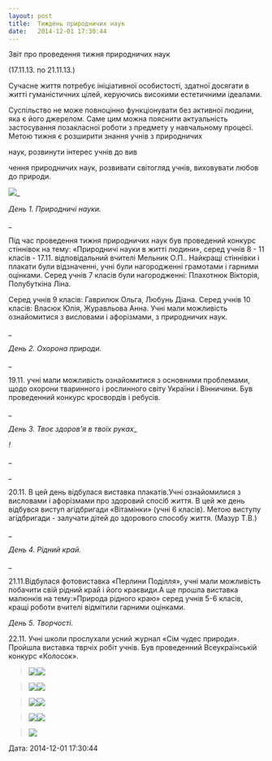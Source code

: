 ```yaml
---
layout: post
title:  Тиждень природничих наук
date:   2014-12-01 17:30:44
---
```

Звіт про проведення тижня природничих наук

(17.11.13. по 21.11.13.)

Сучасне життя потребує ініціативної особистості, здатної досягати в житті гуманістичних цілей, керуючись високими естетичними ідеалами.

Суспільство не може повноцінно функціонувати без активної людини, яка є його джерелом. Саме цим можна пояснити актуальність застосування позакласної роботи з предмету у навчальному процесі. Метою тижня є розширити знання учнів з природничих 

наук, розвинути інтерес учнів до вив

чення природничих наук, розвивати світогляд учнів, виховувати любов до природи.

![](/assets/tiger-1417447225.jpg)_

_День 1. Природничі науки._

_

Під час проведення тижня природничих наук був проведений конкурс стіннівок на тему: «Природничі науки в житті людини», серед учнів 8 - 11 класів - 17.11. відповідальний вчителі Мельник О.П.. Найкращі стіннівки і плакати були відзначенні, учні були нагородженні грамотами і гарними оцінками. Серед учнів 7 класів були нагородженні: Плахотнюк Вікторія, Полубуткіна Ліна. 

Серед учнів 9 класів: Гаврилюк Ольга, Любунь Діана. Серед учнів 10 класів: Власюк Юлія, Журавльова Анна. Учні мали можливість ознайомитися з висловами і афорізмами, з природничих наук.

_

_День 2. Охорона природи._

_

19.11. учні мали можливість ознайомитися з основними проблемами, щодо охорони тваринного і рослинного світу України і Вінничини. Був проведенний конкурс кросвордів і ребусів.

_

_День 3. Твоє здоров'я в твоїх руках__

_!_

_

_

20.11. В цей день відбулася виставка плакатів.Учні ознайомилися з висловами і афорізмами про здоровий спосіб життя. В цей же день відбувся виступ агідбригади «Вітамінки» (учні 6 класів). Метою виступу агідбригади - залучати дітей до здорового способу життя. (Мазур Т.В.)

_

_День 4. Рідний край._

_

21.11.Відбулася фотовиставка «Перлини Поділля», учні мали можливість побачити свій рідний край і його краєвиди.А ще прошла виставка малюнків на тему:»Природа рідного краю» серед учнів 5-6 класів, кращі роботи вчителі відмітили гарними оцінками.

_День 5. Творчості._

22.11. Учні школи прослухали усний журнал «Сім чудес природи». Пройшла виставка тврчіх робіт учнів. Був проведенний Всеукраїнській конкурс «Колосок».

> ![](/assets/tiger-1417446758.jpg)![](/assets/tiger-1417446796.jpg)

> ![](/assets/tiger-1417446859.jpg)![](/assets/tiger-1417446893.jpg)

> ![](/assets/tiger-1417446988.jpg)![](/assets/tiger-1417447022.jpg)

> ![](/assets/tiger-1417447061.jpg)![](/assets/tiger-1417447093.jpg)

> ![](/assets/tiger-1417447175.jpg)

  
Дата: 2014-12-01 17:30:44